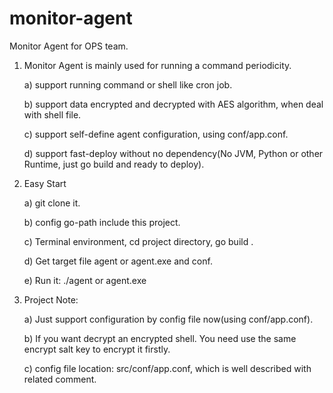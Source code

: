# monitor-agent
Monitor Agent for OPS team.

1. Monitor Agent is mainly used for running a command periodicity.
   
   a) support running command or shell like cron job.
   
   b) support data encrypted and decrypted with AES algorithm, when deal with shell file.
   
   c) support self-define agent configuration, using conf/app.conf.
   
   d) support fast-deploy without no dependency(No JVM, Python or other Runtime, just go build and ready to deploy).
   
   
2. Easy Start
 
   a) git clone it.
   
   b) config go-path include this project.
   
   c) Terminal environment, cd project directory, go build .
   
   d) Get target file agent or agent.exe and conf.
   
   e) Run it: ./agent or agent.exe 
   
   
3. Project Note:

   a) Just support configuration by config file now(using conf/app.conf).
    
   b) If you want decrypt an encrypted shell. You need use the same encrypt salt key to encrypt it firstly.
    
   c) config file location: src/conf/app.conf, which is well described with related comment.
    
    
    
          
